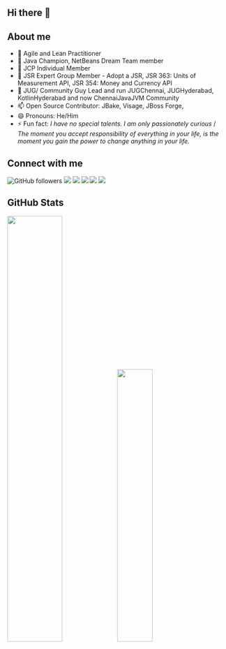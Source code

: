 ## Hi there 👋

## About me

* 🔭 Agile and Lean Practitioner
* 🌱 Java Champion, NetBeans Dream Team member
* 👯 JCP Individual Member 
* 🤔 JSR Expert Group Member - Adopt a JSR, JSR 363: Units of Measurement API, JSR 354: Money and Currency API
* 💬 JUG/ Community Guy Lead and run JUGChennai, JUGHyderabad, KotlinHyderabad and now ChennaiJavaJVM Community
* 📫 Open Source Contributor: JBake, Visage, JBoss Forge, 
* 😄 Pronouns: He/Him
* ⚡ Fun fact: _I have no special talents. I am only passionately curious_ / _The moment you accept responsibility of everything in your life, is the moment you gain the power to change anything in your life._

## Connect with me
![GitHub followers](https://img.shields.io/github/followers/rajmahendra?label=Follow%20me&logo=github&style=flat-square)
[![](https://img.shields.io/badge/-YOUTUBE-informational?style=flat-square&logo=youtube&logoColor=white&color=red)](https://youtube.com/rajmahendrar/)
[![](https://img.shields.io/badge/-TWITTER-informational?style=flat-square&logo=twitter&logoColor=white&color=blue)](https://twitter.com/rajmahendrar/)
[![](https://img.shields.io/badge/-INSTAGRAM-informational?style=flat-square&logo=instagram&logoColor=white&color=orange)](https://instagram.com/rajmahendrar/)
[![](https://img.shields.io/badge/-FAKEBOOK-informational?style=flat-square&logo=facebook&logoColor=white)](https://facebook.com/rajmahendrar/)
[![](https://img.shields.io/badge/-REDDIT-informational?style=flat-square&logo=reddit&logoColor=white&color=black)](https://www.reddit.com/u/rrhegde)

## GitHub Stats 
<img width="50%" src="https://github-readme-stats.vercel.app/api?username=rajmahendra&show_icons=true&theme=tokyonight"><img width="40%" src="https://github-readme-stats.vercel.app/api/top-langs/?username=rajmahendra&layout=compact&theme=tokyonight"> <br>
